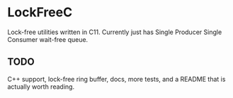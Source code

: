 # LockFreeC

Lock-free utilities written in C11. Currently just has Single Producer Single Consumer wait-free queue.

## TODO

C++ support, lock-free ring buffer, docs, more tests, and a README that is actually worth reading.
